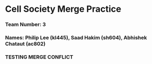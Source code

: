 # Cell Society Merge Practice

### Team Number: 3

### Names: Philip Lee (kl445), Saad Hakim (sh604), Abhishek Chataut (ac802)

### TESTING MERGE CONFLICT
